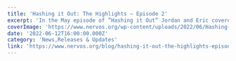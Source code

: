 ```yaml
---
title: 'Hashing it Out: The Highlights – Episode 2'
excerpt: 'In the May episode of ”Hashing it Out” Jordan and Eric covered a broad spectrum of updates that included reflections on the launch of the Nervos Layer 1 – Mirana Major Protocol Upgrade, a discussion a'
coverImage: 'https://www.nervos.org/wp-content/uploads/2022/06/Hashing-it-out-2022-E2-Highlights-810x456.png'
date: '2022-06-12T16:00:00.000Z'
category: 'News,Releases & Updates'
link: 'https://www.nervos.org/blog/hashing-it-out-the-highlights-episode-2'
---
```


